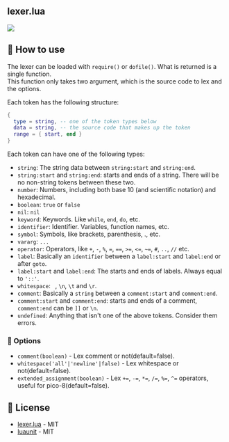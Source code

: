 ## lexer.lua

![](https://github.com/FelipeIzolan/lexer.lua/assets/80170121/035627cf-f252-4760-b128-73bd6d76cc1e)

## 📝 How to use

The lexer can be loaded with `require()` or `dofile()`. What is returned is a single function.\
This function only takes two argument, which is the source code to lex and the options.

Each token has the following structure:

```lua
{
  type = string, -- one of the token types below
  data = string, -- the source code that makes up the token
  range = { start, end }
}
```

Each token can have one of the following types:

- `string`: The string data between `string:start` and `string:end`.
- `string:start` and `string:end`: starts and ends of a string. There will be no non-string tokens between these two.
- `number`: Numbers, including both base 10 (and scientific notation) and hexadecimal.
- `boolean`: `true` or `false`
- `nil`: `nil`
- `keyword`: Keywords. Like `while`, `end`, `do`, etc.
- `identifier`: Identifier. Variables, function names, etc.
- `symbol`: Symbols, like brackets, parenthesis, ., etc.
- `vararg`: `...`
- `operator`: Operators, like `+`, `-`, `%`, `=`, `==`, `>=`, `<=`, `~=`, `#`, `..`, `//` etc.
- `label`: Basically an `identifier` between a `label:start` and `label:end` or after `goto`.
- `label:start` and `label:end`: The starts and ends of labels. Always equal to `'::'`.
- `whitespace`: ` `, `\n`, `\t` and `\r`.
- `comment`: Basically a `string` between a `comment:start` and `comment:end`.
- `comment:start` and `comment:end`: starts and ends of a comment, `comment:end` can be `]]` or `\n`.
- `undefined`: Anything that isn't one of the above tokens. Consider them errors.

### 🔧 Options

- `comment(boolean)` - Lex comment or not(default=false).
- `whitespace('all'|'newline'|false)` - Lex whitespace or not(default=false).
- `extended_assignment(boolean)` - Lex `+=`, `-=`, `*=`, `/=`, `%=`, `^=` operators, useful for pico-8(default=false).

## 📜 License

- [lexer.lua](https://github.com/FelipeIzolan/lexer.lua) - MIT
- [luaunit](https://github.com/bluebird75/luaunit) - MIT
